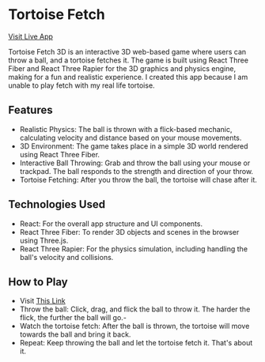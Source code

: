 # Tortoise Fetch

[Visit Live App](https://fetch-decoldests-projects.vercel.app/ "Visit")

Tortoise Fetch 3D is an interactive 3D web-based game where users can throw a ball, and a tortoise fetches it. The game is built using React Three Fiber and React Three Rapier for the 3D graphics and physics engine, making for a fun and realistic experience. I created this app because I am unable to play fetch with my real life tortoise.

## Features ##
- Realistic Physics: The ball is thrown with a flick-based mechanic, calculating velocity and distance based on your mouse movements.
- 3D Environment: The game takes place in a simple 3D world rendered using React Three Fiber.
- Interactive Ball Throwing: Grab and throw the ball using your mouse or trackpad. The ball responds to the strength and direction of your throw.
- Tortoise Fetching: After you throw the ball, the tortoise will chase after it.

## Technologies Used ##
- React: For the overall app structure and UI components.
- React Three Fiber: To render 3D objects and scenes in the browser using Three.js.
- React Three Rapier: For the physics simulation, including handling the ball's velocity and collisions.

## How to Play ##
- Visit [This Link](https://fetch-decoldests-projects.vercel.app/ "Visit This Link")
- Throw the ball: Click, drag, and flick the ball to throw it. The harder the flick, the further the ball will go.-
- Watch the tortoise fetch: After the ball is thrown, the tortoise will move towards the ball and bring it back.
- Repeat: Keep throwing the ball and let the tortoise fetch it. That's about it.
